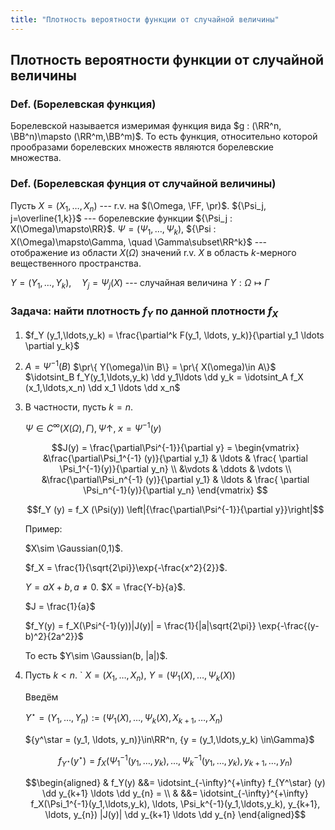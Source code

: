 ```yaml
---
title: "Плотность вероятности функции от случайной величины"
---
```

## Плотность вероятности функции от случайной величины ##

### Def. (Борелевская функция) ###
Борелевской называется измеримая функция вида $g : (\RR^n, \BB^n)\mapsto (\RR^m,\BB^m)$.
То есть функция, относительно которой прообразами борелевских множеств являются борелевские множества.

### Def. (Борелевская фунция от случайной величины) ###
Пусть $X = (X_1, \ldots, X_n)$ --- r.v. на $(\Omega, \FF, \pr)$.
${\Psi_j, j=\overline{1,k}}$ --- борелевские функции ${\Psi_j : X(\Omega)\mapsto\RR}$.
${\Psi = (\Psi_1, \ldots, \Psi_k)}$,
${\Psi : X(\Omega)\mapsto\Gamma, \quad \Gamma\subset\RR^k}$ --- отображение из области $X(\Omega)$ значений r.v. $X$
в область $k$-мерного вещественного пространства.

$Y = (Y_1, \ldots, Y_k), \quad Y_j = \Psi_j(X)$ --- случайная величина $Y: \Omega\mapsto\Gamma$

### Задача: найти плотность $f_Y$ по данной плотности $f_X$ ###

1.  $f_Y (y_1,\ldots,y_k) = \frac{\partial^k F(y_1, \ldots, y_k)}{\partial y_1 \ldots \partial y_k}$

2.  $A = \Psi^{-1}(B)$
    $\pr\{ Y(\omega)\in B\} = \pr\{ X(\omega)\in A\}$
    $\idotsint_B f_Y(y_1,\ldots,y_k) \dd y_1\ldots \dd y_k = \idotsint_A f_X (x_1,\ldots,x_n) \dd x_1 \ldots \dd x_n$

3.  В частности, пусть $k=n$.
    
    $\Psi\in C^{\infty} (X(\Omega), \Gamma), \Psi\uparrow,$
    $x = \Psi^{-1}(y)$

    $$J(y) = \frac{\partial\Psi^{-1}}{\partial y} =
      \begin{vmatrix}
      &\frac{\partial\Psi_1^{-1} (y)}{\partial y_1} & \ldots & \frac{ \partial \Psi_1^{-1}(y)}{\partial y_n} \\
      &\vdots & \ddots & \vdots \\
      &\frac{\partial\Psi_n^{-1} (y)}{\partial y_1} & \ldots & \frac{ \partial \Psi_n^{-1}(y)}{\partial y_n}
      \end{vmatrix}
    $$
    
    $$f_Y (y) = f_X (\Psi(y)) \left|{\frac{\partial\Psi^{-1}}{\partial y}}\right|$$

    Пример:
    
    $X\sim \Gaussian(0,1)$.
    
    $f_X = \frac{1}{\sqrt{2\pi}}\exp{-\frac{x^2}{2}}$.

    $Y = aX + b, a\neq 0$.
    $X = \frac{Y-b}{a}$.
    
    $J = \frac{1}{a}$

    $f_Y(y) = f_X(\Psi^{-1}(y))|J(y)| = \frac{1}{|a|\sqrt{2\pi}} \exp{-\frac{(y-b)^2}{2a^2}}$

    То есть $Y\sim \Gaussian(b, |a|)$.

4.  Пусть $k < n$.
`
    $X = (X_1, \ldots, X_n)$,
    $Y = (\Psi_1(X), \ldots, \Psi_k(X))$

    Введём

    $Y^\star = (Y_1, \ldots, Y_n) := (\Psi_1(X), \ldots, \Psi_k(X), X_{k+1}, \ldots, X_{n})$

    ${y^\star = (y_1, \ldots, y_n)}\in\RR^n, {y = (y_1,\ldots,y_k) \in\Gamma}$


    $$f_{Y^\star}(y^\star) = f_X(\Psi_1^{-1}(y_1,\ldots,y_k), \ldots, \Psi_k^{-1}(y_1,\ldots,y_k), y_{k+1}, \ldots, y_{n})$$

    $$\begin{aligned}
      & f_Y(y) &&=
        \idotsint_{-\infty}^{+\infty}
        f_{Y^\star} (y) \dd y_{k+1} \ldots \dd y_{n} = \\
      & &&= \idotsint_{-\infty}^{+\infty}
          f_X(\Psi_1^{-1}(y_1,\ldots,y_k), \ldots, \Psi_k^{-1}(y_1,\ldots,y_k), y_{k+1}, \ldots, y_{n})
          |J(y)|
          \dd y_{k+1} \ldots \dd y_{n}
    \end{aligned}$$
